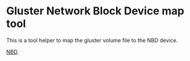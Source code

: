 # Gluster Network Block Device map tool

This is a tool helper to map the gluster volume file to the NBD device.

[NBD](https://nbd.sourceforge.io/).
